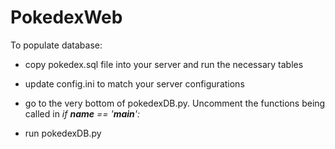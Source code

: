 # PokedexWeb

To populate database:

- copy pokedex.sql file into your server and run the necessary tables

- update config.ini to match your server configurations

- go to the very bottom of pokedexDB.py. Uncomment the functions being called in *if __name__ == '__main__':*

- run pokedexDB.py
